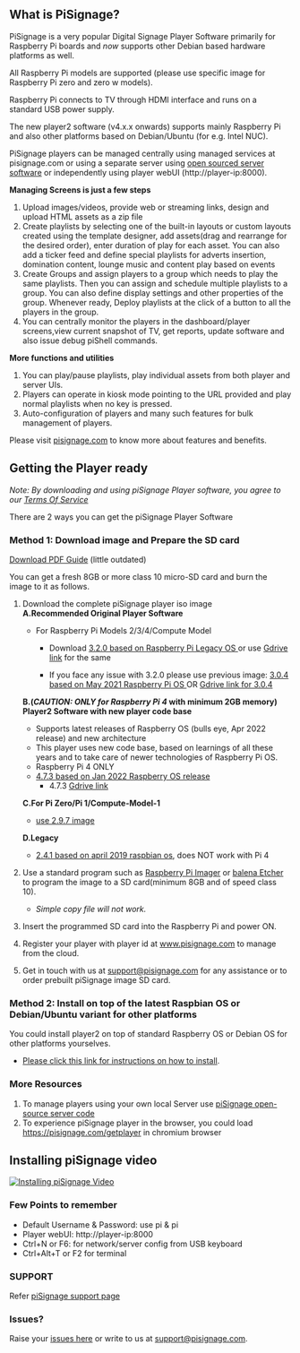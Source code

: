 ## What is PiSignage? 

PiSignage is a very popular Digital Signage Player Software primarily for Raspberry Pi boards and *now* supports other Debian based 
hardware platforms as well. 

All Raspberry Pi models are supported (please use specific image for Raspberry Pi zero and zero w models).

Raspberry Pi connects to TV through HDMI interface and runs on a standard USB power supply. 

The new player2 software (v4.x.x onwards) supports mainly Raspberry Pi and also other platforms based on Debian/Ubuntu (for e.g. Intel NUC).

PiSignage players can be managed centrally using managed services at pisignage.com or using a separate server using [open sourced server 
software](https://github.com/colloqi/pisignage-server) or independently using player webUI (http://player-ip:8000).   

**Managing Screens is just a few steps**
 
1. Upload images/videos, provide web or streaming links, design and upload HTML assets as a zip file  
2. Create playlists by selecting one of the built-in layouts or custom layouts created using the template designer,
   add assets(drag and rearrange for the desired order), enter duration of play for each asset. You can also add a ticker feed and 
   define special playlists for adverts insertion, domination content, lounge music and content play based on events  
3. Create Groups and assign players to a group which needs to play the same playlists. Then you can assign and schedule multiple 
    playlists to a group. You can also define display settings and other properties of the group. Whenever ready, Deploy playlists at the 
    click of a button to all the players in the group.  
4. You can centrally monitor the players in the dashboard/player screens,view current snapshot of TV, get reports, update software 
    and also issue debug piShell commands.  

**More functions and utilities**

1. You can play/pause playlists, play individual assets from both player and server UIs.
2. Players can operate in kiosk mode pointing to the URL provided and play normal playlists when no key is pressed.
3. Auto-configuration of players and many such features for bulk management of players.

Please visit [pisignage.com](https://www.pisignage.com) to know more about features and benefits.

## Getting the Player ready
  
  
*Note: By downloading and using piSignage Player software, you agree to our [Terms Of Service](https://s3.amazonaws.com/pisignage/legal/piSignage-TOS.html)*  
  
There are 2 ways you can get the piSignage Player Software

<a id="basic"></a>
### Method 1: Download image and Prepare the SD card

[Download PDF Guide](https://s3.amazonaws.com/pisignage/pisignage-images/Basic_install.pdf) (little outdated)

You can get a fresh 8GB or more class 10 micro-SD card and burn the image to it as follows.

1. Download the complete piSignage player iso image    
   **A.Recommended Original Player Software**        
   - For Raspberry Pi Models 2/3/4/Compute Model 
        - Download [3.2.0 based on Raspberry Pi Legacy OS ](https://pisignage.s3.amazonaws.com/pisignage-images/pisignage_3.2.0.img.zip) or use [Gdrive link](https://drive.google.com/file/d/1MEKYzg3fJ6LZzeKthv_6DKuhlA0vICfb/view?usp=sharing) for the same  

        - If you face any issue with 3.2.0 please use previous image:
              [3.0.4 based on May 2021 Raspberry Pi OS ](https://pisignage.s3.amazonaws.com/pisignage-images/pisignage_3.0.4.img.zip)
              OR [Gdrive link for 3.0.4](https://drive.google.com/file/d/1TjvcVLIE0eBag2RM9PV4JWZMUFLQoAXs/view?usp=sharing)  
  
   **B.(*CAUTION: ONLY for Raspberry Pi 4* with minimum 2GB memory) Player2 Software with new player code base**     
    - Supports latest releases of Raspberry OS (bulls eye, Apr 2022 release) and new architecture
    - This player uses new code base, based on learnings of all these years and to take care of newer technologies of
         Raspberry Pi OS.
    - Raspberry Pi 4 ONLY  
    - [4.7.3 based on Jan 2022 Raspberry OS release](https://pisignage.s3.amazonaws.com/pisignage-images/pisignage_4.7.3.img.zip)    
        - 4.7.3 [Gdrive link](https://drive.google.com/file/d/1MENu1X_Yk6umSw06P9qPPd1G0rSmiwxb/view?usp=sharing)  

   **C.For Pi Zero/Pi 1/Compute-Model-1**  
      - [use 2.9.7 image](https://drive.google.com/file/d/1w3xcL0xFHU486bzzriImTuiwg9NHjudq/view?usp=sharing)

   **D.Legacy**
    - [ 2.4.1 based on april 2019 raspbian os](https://s3.amazonaws.com/pisignage/pisignage-images/pisignage_2.4.1.img.zip), does NOT work with Pi 4



2. Use a standard program such as [Raspberry Pi Imager](https://www.raspberrypi.com/software/) or [balena Etcher](https://www.balena.io/etcher/) to program
    the image to a SD card(minimum 8GB and of speed class 10). 
   - *Simple copy file will not work.*
  
3. Insert the programmed SD card into the Raspberry Pi and power ON.

4. Register your player with player id at www.pisignage.com to manage from the cloud.

5. Get in touch with us at support@pisignage.com for any assistance or to order prebuilt piSignage image SD card. 

<a id="advanced"></a>
### Method 2: Install on top of the latest Raspbian OS or Debian/Ubuntu variant for other platforms

You could install player2 on top of standard Raspberry OS or Debian OS for other platforms yourselves. 
  - [Please click this link for instructions on how to install](https://pisignage.com/releases/Player2_installation_procedure.html). 

### More Resources

1. To manage players using your own local Server use [piSignage open-source server code](https://github.com/colloqi/pisignage-server)
2. To experience piSignage player in the browser, you could load https://pisignage.com/getplayer in chromium browser

## Installing piSignage video 
 
[![Installing piSignage Video](http://img.youtube.com/vi/0o5cSq3Lwcg/0.jpg)](https://www.youtube.com/channel/UCyeItfgq72JUtzkQgcxYkKg)

### Few Points to remember

- Default Username & Password: use pi & pi 
- Player webUI: http://player-ip:8000
- Ctrl+N or F6: for network/server config from USB keyboard
- Ctrl+Alt+T or F2 for terminal

### SUPPORT

Refer [piSignage support page](https://help.pisignage.com/hc/en-us)

### Issues?

Raise your [issues here](https://www.pisignage.com/homepage/contact.html) or write to us at support@pisignage.com. 






